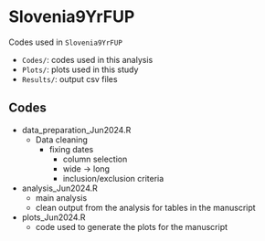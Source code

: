 # Slovenia9YrFUP
Codes used in `Slovenia9YrFUP`

- `Codes/`: codes used in this analysis
- `Plots/`: plots used in this study
- `Results/`: output csv files

## Codes
- data_preparation_Jun2024.R
	- Data cleaning
	  - fixing dates 
		- column selection
		- wide -> long
		- inclusion/exclusion criteria 
- analysis_Jun2024.R
  - main analysis 
  - clean output from the analysis for tables in the manuscript  
- plots_Jun2024.R
  - code used to generate the plots for the manuscript
